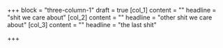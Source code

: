 +++
block = "three-column-1"
draft = true
[col_1]
content = ""
headline = "shit we care about"
[col_2]
content = ""
headline = "other shit we care about"
[col_3]
content = ""
headline = "the last shit"

+++
